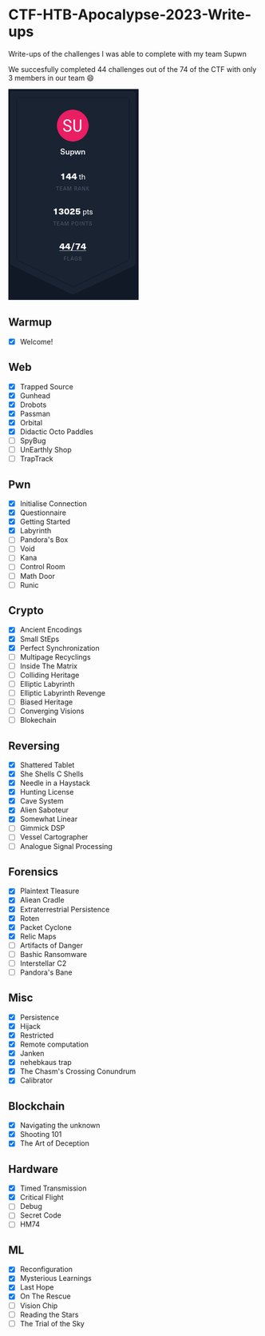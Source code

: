 # CTF-HTB-Apocalypse-2023-Write-ups
Write-ups of the challenges I was able to complete with my team Supwn

We succesfully completed 44 challenges out of the 74 of the CTF with only 3 members in our team :smile:

![Success](./Final_standing.png "Final_score")

## Warmup
- [x] Welcome!

## Web
- [x] Trapped Source
- [x] Gunhead
- [x] Drobots
- [x] Passman
- [x] Orbital
- [x] Didactic Octo Paddles
- [ ] SpyBug
- [ ] UnEarthly Shop
- [ ] TrapTrack

## Pwn
- [x] Initialise Connection
- [x] Questionnaire
- [x] Getting Started
- [x] Labyrinth
- [ ] Pandora's Box
- [ ] Void
- [ ] Kana
- [ ] Control Room
- [ ] Math Door
- [ ] Runic

## Crypto
- [x] Ancient Encodings
- [x] Small StEps
- [x] Perfect Synchronization
- [ ] Multipage Recyclings
- [ ] Inside The Matrix
- [ ] Colliding Heritage
- [ ] Elliptic Labyrinth
- [ ] Elliptic Labyrinth Revenge 
- [ ] Biased Heritage
- [ ] Converging Visions
- [ ] Blokechain

## Reversing
- [x] Shattered Tablet
- [x] She Shells C Shells
- [x] Needle in a Haystack
- [x] Hunting License
- [x] Cave System
- [x] Alien Saboteur
- [x] Somewhat Linear
- [ ] Gimmick DSP
- [ ] Vessel Cartographer
- [ ] Analogue Signal Processing

## Forensics
- [x] Plaintext Tleasure
- [x] Aliean Cradle
- [x] Extraterrestrial Persistence
- [x] Roten
- [x] Packet Cyclone
- [x] Relic Maps
- [ ] Artifacts of Danger
- [ ] Bashic Ransomware
- [ ] Interstellar C2
- [ ] Pandora's Bane

## Misc
- [x] Persistence
- [x] Hijack
- [x] Restricted
- [x] Remote computation
- [x] Janken
- [x] nehebkaus trap
- [x] The Chasm's Crossing Conundrum
- [x] Calibrator

## Blockchain
- [x] Navigating the unknown
- [x] Shooting 101
- [x] The Art of Deception

## Hardware
- [x] Timed Transmission
- [x] Critical Flight
- [ ] Debug
- [ ] Secret Code
- [ ] HM74

## ML
- [x] Reconfiguration
- [x] Mysterious Learnings
- [x] Last Hope
- [x] On The Rescue
- [ ] Vision Chip
- [ ] Reading the Stars
- [ ] The Trial of the Sky
